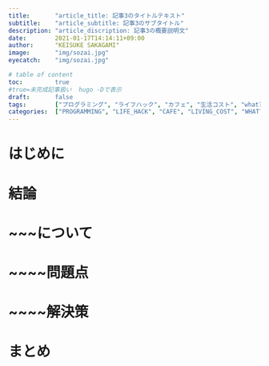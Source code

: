 ```yaml
---
title:       "article_title: 記事3のタイトルテキスト"
subtitle:    "article_subtitle: 記事3のサブタイトル"
description: "article_discription: 記事3の概要説明文"
date:        2021-01-17T14:14:11+09:00
author:      "KEISUKE SAKAGAMI"
image:       "img/sozai.jpg"
eyecatch:    "img/sozai.jpg"

# table of content
toc:         true
#true=未完成記事扱い  hugo -Dで表示
draft:       false
tags:        ["プログラミング", "ライフハック", "カフェ", "生活コスト", "what?", "経済マネー", "健康", "思考感情メモ", "書評", "スピリチュアル", "夢日記", "エンジェルナンバー", "趣味", "サーフィン", "その他"]
categories:  ["PROGRAMMING", "LIFE_HACK", "CAFE", "LIVING_COST", "WHAT?", "ECONOMY", "HEALTH", "THOUGHTS_EMOTIONS_", "BOOK_REVIEW", "SPIRITUAL", "DREM_ANGEL_NUMBER", "HOBBY", "NON_GENRE"]
---
```

# はじめに
# 結論
# ~~~について
# ~~~~問題点
# ~~~~解決策
# まとめ